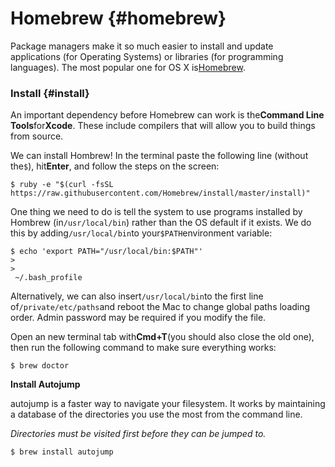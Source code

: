 # Homebrew {#homebrew}

Package managers make it so much easier to install and update applications \(for Operating Systems\) or libraries \(for programming languages\). The most popular one for OS X is[Homebrew](http://brew.sh/).

### Install {#install}

An important dependency before Homebrew can work is the**Command Line Tools**for**Xcode**. These include compilers that will allow you to build things from source.

We can install Hombrew! In the terminal paste the following line \(without the`$`\), hit**Enter**, and follow the steps on the screen:

```
$ ruby -e "$(curl -fsSL https://raw.githubusercontent.com/Homebrew/install/master/install)"
```

One thing we need to do is tell the system to use programs installed by Hombrew \(in`/usr/local/bin`\) rather than the OS default if it exists. We do this by adding`/usr/local/bin`to your`$PATH`environment variable:

```
$ echo 'export PATH="/usr/local/bin:$PATH"' 
>
>
 ~/.bash_profile
```

Alternatively, we can also insert`/usr/local/bin`to the first line of`/private/etc/paths`and reboot the Mac to change global paths loading order. Admin password may be required if you modify the file.

Open an new terminal tab with**Cmd+T**\(you should also close the old one\), then run the following command to make sure everything works:

```
$ brew doctor
```

**Install Autojump**

autojump is a faster way to navigate your filesystem. It works by maintaining a database of the directories you use the most from the command line.

_Directories must be visited first before they can be jumped to._

```
$ brew install autojump
```





